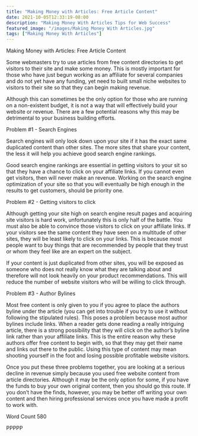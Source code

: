 ```yaml
---
title: "Making Money with Articles: Free Article Content"
date: 2021-10-05T12:33:19-08:00
description: "Making Money With Articles Tips for Web Success"
featured_image: "/images/Making Money With Articles.jpg"
tags: ["Making Money With Articles"]
---
```


Making Money with Articles: Free Article Content

Some webmasters try to use articles from free content directories to get visitors to their site and make some money. This is mostly important for those who have just begun working as an affiliate for several companies and do not yet have any funding, yet need to built small niche websites to visitors to their site so that they can begin making revenue. 

Although this can sometimes be the only option for those who are running on a non-existent budget, it is not a way that will effectively build your website or revenue. There are a few potential reasons why this may be detrimental to your business building efforts.

Problem #1 - Search Engines

Search engines will only look down upon your site if it has the exact same duplicated content than other sites. The more sites that share your content, the less it will help you achieve good search engine rankings.

Good search engine rankings are essential in getting visitors to your sit so that they have a chance to click on your affiliate links. If you cannot even get visitors, then will never make an revenue. Working on the search engine optimization of your site so that you will eventually be high enough in the results to get customers, should be priority one.

Problem #2 - Getting visitors to click

Although getting your site high on search engine result pages and acquiring site visitors is hard work, unfortunately this is only half of the battle. You must also be able to convince those visitors to click on your affiliate links. If your visitors see the same content they have seen on a multitude of other sites, they will be least likely to click on your links. This is because most people want to buy things that are recommended by people that they trust or whom they feel like are an expert on the subject.

If your content is just duplicated from other sites, you will be exposed as someone who does not really know what they are talking about and therefore will not look heavily on your product recommendations. This will reduce the number of website visitors who will be willing to click through.

Problem #3 - Author Bylines

Most free content is only given to you if you agree to place the authors byline under the article (you can get into trouble if you try to use it without following the stipulated rules). This poses a problem because most author bylines include links. When a reader gets done reading a really intriguing article, there is a strong possibility that they will click on the author’s byline link rather than your affiliate links. This is the entire reason why these authors offer free content to begin with, so that they may get their name and links out there to the public. Using this type of content may mean shooting yourself in the foot and losing possible profitable website visitors.

Once you put these three problems together, you are looking at a serious decline in revenue simply because you used free website content from article directories. Although it may be the only option for some, if you have the funds to buy your own original content, then you should go this route. If you don’t have the finds, however, you may be better off writing your own content and then hiring professional services once you have made a profit to work with. 

Word Count 580

PPPPP
